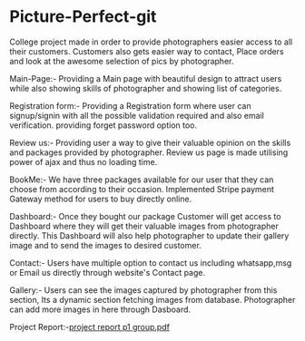 # Picture-Perfect-git
College project made in order to provide photographers easier access to all their customers. 
Customers also gets easier way to contact, Place orders and look at the awesome selection of pics by photographer.

Main-Page:-
Providing a Main page with beautiful design to attract users while also showing skills of photographer and showing list of categories.


Registration form:-
Providing a Registration form where user can signup/signin with all the possible validation required and also email verification.
providing forget password option too.

Review us:-
Providing user a way to give their valuable opinion on the skills and packages provided by photographer.
Review us page is made utilising power of ajax and thus no loading time.

BookMe:-
We have three packages available for our user that they can choose from according to their occasion.
Implemented Stripe payment Gateway method for users to buy directly online.

Dashboard:-
Once they bought our package Customer will get access to Dashboard where they will get their valuable images from photographer directly.
This Dashboard will also help photographer to update their gallery image and to send the images to desired customer.

Contact:-
Users have multiple option to contact us including whatsapp,msg or Email us directly through website's Contact page.

Gallery:-
Users can see the images captured by photographer from this section, Its a dynamic section fetching images from database.
Photographer can add more images in here through Dasboard.


Project Report:-[project report p1 group.pdf](https://github.com/piyush-ops/Picture-Perfect-git/files/11016817/project.report.p1.group.pdf)

